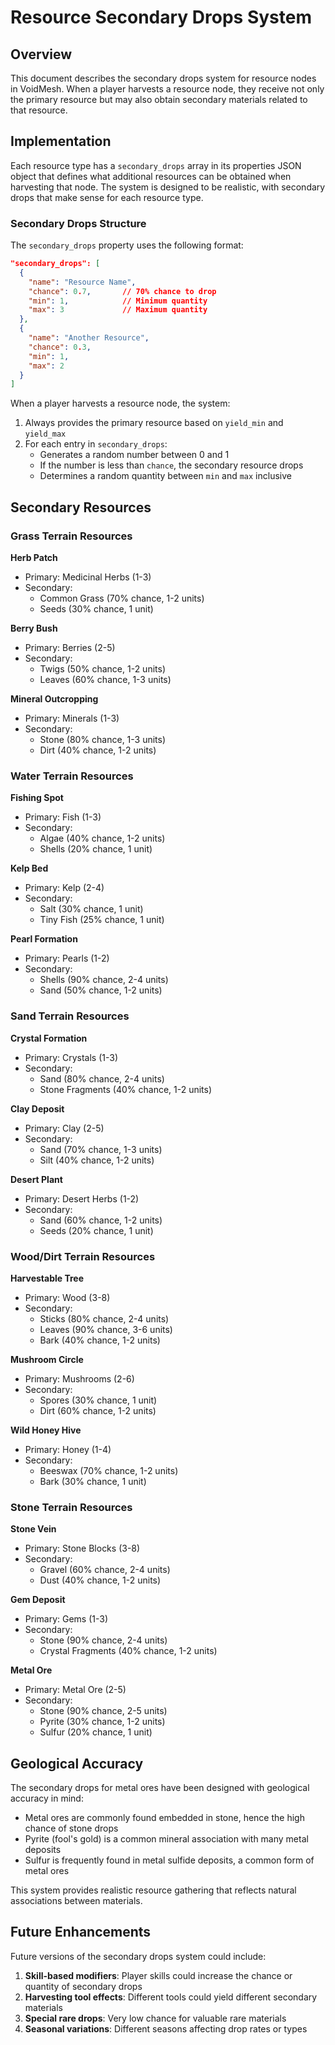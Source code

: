 # Resource Secondary Drops System

## Overview

This document describes the secondary drops system for resource nodes in VoidMesh. When a player harvests a resource node, they receive not only the primary resource but may also obtain secondary materials related to that resource.

## Implementation

Each resource type has a `secondary_drops` array in its properties JSON object that defines what additional resources can be obtained when harvesting that node. The system is designed to be realistic, with secondary drops that make sense for each resource type.

### Secondary Drops Structure

The `secondary_drops` property uses the following format:

```json
"secondary_drops": [
  {
    "name": "Resource Name",
    "chance": 0.7,       // 70% chance to drop
    "min": 1,            // Minimum quantity
    "max": 3             // Maximum quantity
  },
  {
    "name": "Another Resource",
    "chance": 0.3,
    "min": 1,
    "max": 2
  }
]
```

When a player harvests a resource node, the system:
1. Always provides the primary resource based on `yield_min` and `yield_max`
2. For each entry in `secondary_drops`:
   - Generates a random number between 0 and 1
   - If the number is less than `chance`, the secondary resource drops
   - Determines a random quantity between `min` and `max` inclusive

## Secondary Resources

### Grass Terrain Resources

**Herb Patch**
- Primary: Medicinal Herbs (1-3)
- Secondary:
  - Common Grass (70% chance, 1-2 units)
  - Seeds (30% chance, 1 unit)

**Berry Bush**
- Primary: Berries (2-5)
- Secondary:
  - Twigs (50% chance, 1-2 units)
  - Leaves (60% chance, 1-3 units)

**Mineral Outcropping**
- Primary: Minerals (1-3)
- Secondary:
  - Stone (80% chance, 1-3 units)
  - Dirt (40% chance, 1-2 units)

### Water Terrain Resources

**Fishing Spot**
- Primary: Fish (1-3)
- Secondary:
  - Algae (40% chance, 1-2 units)
  - Shells (20% chance, 1 unit)

**Kelp Bed**
- Primary: Kelp (2-4)
- Secondary:
  - Salt (30% chance, 1 unit)
  - Tiny Fish (25% chance, 1 unit)

**Pearl Formation**
- Primary: Pearls (1-2)
- Secondary:
  - Shells (90% chance, 2-4 units)
  - Sand (50% chance, 1-2 units)

### Sand Terrain Resources

**Crystal Formation**
- Primary: Crystals (1-3)
- Secondary:
  - Sand (80% chance, 2-4 units)
  - Stone Fragments (40% chance, 1-2 units)

**Clay Deposit**
- Primary: Clay (2-5)
- Secondary:
  - Sand (70% chance, 1-3 units)
  - Silt (40% chance, 1-2 units)

**Desert Plant**
- Primary: Desert Herbs (1-2)
- Secondary:
  - Sand (60% chance, 1-2 units)
  - Seeds (20% chance, 1 unit)

### Wood/Dirt Terrain Resources

**Harvestable Tree**
- Primary: Wood (3-8)
- Secondary:
  - Sticks (80% chance, 2-4 units)
  - Leaves (90% chance, 3-6 units)
  - Bark (40% chance, 1-2 units)

**Mushroom Circle**
- Primary: Mushrooms (2-6)
- Secondary:
  - Spores (30% chance, 1 unit)
  - Dirt (60% chance, 1-2 units)

**Wild Honey Hive**
- Primary: Honey (1-4)
- Secondary:
  - Beeswax (70% chance, 1-2 units)
  - Bark (30% chance, 1 unit)

### Stone Terrain Resources

**Stone Vein**
- Primary: Stone Blocks (3-8)
- Secondary:
  - Gravel (60% chance, 2-4 units)
  - Dust (40% chance, 1-2 units)

**Gem Deposit**
- Primary: Gems (1-3)
- Secondary:
  - Stone (90% chance, 2-4 units)
  - Crystal Fragments (40% chance, 1-2 units)

**Metal Ore**
- Primary: Metal Ore (2-5)
- Secondary:
  - Stone (90% chance, 2-5 units)
  - Pyrite (30% chance, 1-2 units)
  - Sulfur (20% chance, 1 unit)

## Geological Accuracy

The secondary drops for metal ores have been designed with geological accuracy in mind:

- Metal ores are commonly found embedded in stone, hence the high chance of stone drops
- Pyrite (fool's gold) is a common mineral association with many metal deposits
- Sulfur is frequently found in metal sulfide deposits, a common form of metal ores

This system provides realistic resource gathering that reflects natural associations between materials.

## Future Enhancements

Future versions of the secondary drops system could include:

1. **Skill-based modifiers**: Player skills could increase the chance or quantity of secondary drops
2. **Harvesting tool effects**: Different tools could yield different secondary materials
3. **Special rare drops**: Very low chance for valuable rare materials
4. **Seasonal variations**: Different seasons affecting drop rates or types